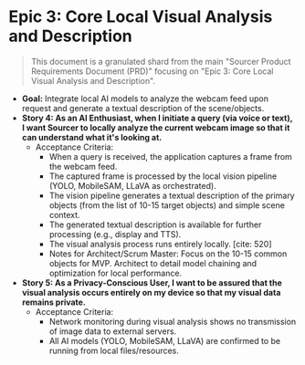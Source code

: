 # Epic 3: Core Local Visual Analysis and Description

> This document is a granulated shard from the main "Sourcer Product Requirements Document (PRD)" focusing on "Epic 3: Core Local Visual Analysis and Description".

- **Goal:** Integrate local AI models to analyze the webcam feed upon request and generate a textual description of the scene/objects.
- **Story 4: As an AI Enthusiast, when I initiate a query (via voice or text), I want Sourcer to locally analyze the current webcam image so that it can understand what it's looking at.**
    - Acceptance Criteria:
        - When a query is received, the application captures a frame from the webcam feed.
        - The captured frame is processed by the local vision pipeline (YOLO, MobileSAM, LLaVA as orchestrated).
        - The vision pipeline generates a textual description of the primary objects (from the list of 10-15 target objects) and simple scene context.
        - The generated textual description is available for further processing (e.g., display and TTS).
        - The visual analysis process runs entirely locally. [cite: 520]
        - Notes for Architect/Scrum Master: Focus on the 10-15 common objects for MVP. Architect to detail model chaining and optimization for local performance.
- **Story 5: As a Privacy-Conscious User, I want to be assured that the visual analysis occurs entirely on my device so that my visual data remains private.**
    - Acceptance Criteria:
        - Network monitoring during visual analysis shows no transmission of image data to external servers.
        - All AI models (YOLO, MobileSAM, LLaVA) are confirmed to be running from local files/resources.